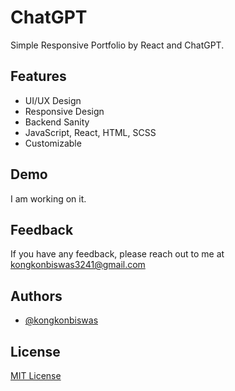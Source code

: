 # ChatGPT

Simple Responsive Portfolio by React and ChatGPT.

## Features

- UI/UX Design
- Responsive Design
- Backend Sanity
- JavaScript, React, HTML, SCSS
- Customizable


## Demo

I am working on it.


## Feedback

If you have any feedback, please reach out to me at kongkonbiswas3241@gmail.com


## Authors

- [@kongkonbiswas](https://github.com/kongkonbiswas)

## License

[MIT License](LICENSE)
